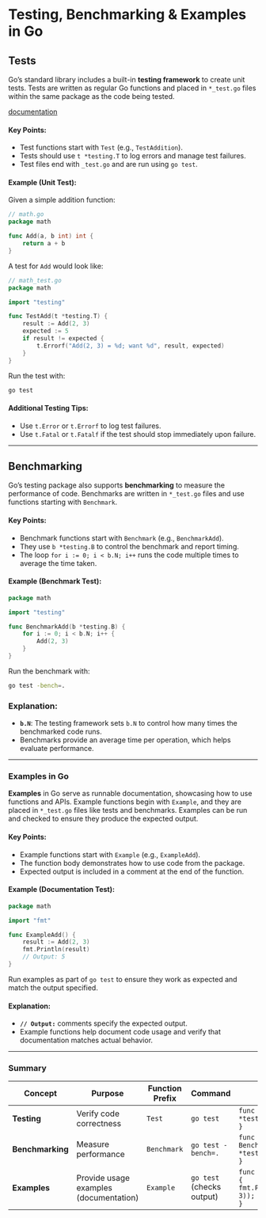# Testing, Benchmarking & Examples in Go

## Tests

Go’s standard library includes a built-in **testing framework** to create unit tests. Tests are written as regular Go functions and placed in `*_test.go` files within the same package as the code being tested.

[documentation](https://pkg.go.dev/testing)

#### Key Points:

- Test functions start with `Test` (e.g., `TestAddition`).
- Tests should use `t *testing.T` to log errors and manage test failures.
- Test files end with `_test.go` and are run using `go test`.

#### Example (Unit Test):

Given a simple addition function:

```go
// math.go
package math

func Add(a, b int) int {
    return a + b
}
```

A test for `Add` would look like:

```go
// math_test.go
package math

import "testing"

func TestAdd(t *testing.T) {
    result := Add(2, 3)
    expected := 5
    if result != expected {
        t.Errorf("Add(2, 3) = %d; want %d", result, expected)
    }
}
```

Run the test with:

```bash
go test
```

#### Additional Testing Tips:

- Use `t.Error` or `t.Errorf` to log test failures.
- Use `t.Fatal` or `t.Fatalf` if the test should stop immediately upon failure.

---

## Benchmarking

Go’s testing package also supports **benchmarking** to measure the performance of code. Benchmarks are written in `*_test.go` files and use functions starting with `Benchmark`.

#### Key Points:

- Benchmark functions start with `Benchmark` (e.g., `BenchmarkAdd`).
- They use `b *testing.B` to control the benchmark and report timing.
- The loop `for i := 0; i < b.N; i++` runs the code multiple times to average the time taken.

#### Example (Benchmark Test):

```go
package math

import "testing"

func BenchmarkAdd(b *testing.B) {
    for i := 0; i < b.N; i++ {
        Add(2, 3)
    }
}
```

Run the benchmark with:

```bash
go test -bench=.
```

### Explanation:

- **`b.N`**: The testing framework sets `b.N` to control how many times the benchmarked code runs.
- Benchmarks provide an average time per operation, which helps evaluate performance.

---

### Examples in Go

**Examples** in Go serve as runnable documentation, showcasing how to use functions and APIs. Example functions begin with `Example`, and they are placed in `*_test.go` files like tests and benchmarks. Examples can be run and checked to ensure they produce the expected output.

#### Key Points:

- Example functions start with `Example` (e.g., `ExampleAdd`).
- The function body demonstrates how to use code from the package.
- Expected output is included in a comment at the end of the function.

#### Example (Documentation Test):

```go
package math

import "fmt"

func ExampleAdd() {
    result := Add(2, 3)
    fmt.Println(result)
    // Output: 5
}
```

Run examples as part of `go test` to ensure they work as expected and match the output specified.

#### Explanation:

- **`// Output:`** comments specify the expected output.
- Example functions help document code usage and verify that documentation matches actual behavior.

---

### Summary

| **Concept**      | **Purpose**                            | **Function Prefix** | **Command**               | **Example**                                                  |
| ---------------- | -------------------------------------- | ------------------- | ------------------------- | ------------------------------------------------------------ |
| **Testing**      | Verify code correctness                | `Test`              | `go test`                 | `func TestAdd(t *testing.T) { ... }`                         |
| **Benchmarking** | Measure performance                    | `Benchmark`         | `go test -bench=.`        | `func BenchmarkAdd(b *testing.B) { ... }`                    |
| **Examples**     | Provide usage examples (documentation) | `Example`           | `go test` (checks output) | `func ExampleAdd() { fmt.Println(Add(2, 3)); // Output: 5 }` |
